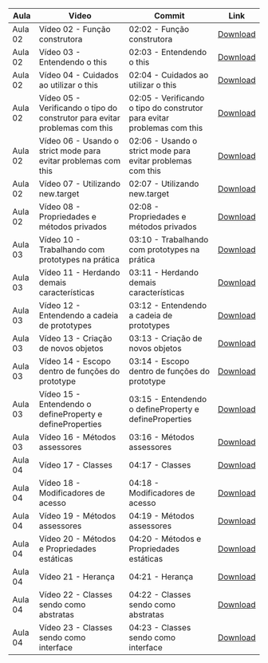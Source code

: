Aula | Video | Commit | Link
------ | ------ | ------ | ------
Aula 02 | Vídeo 02 - Função construtora | 02:02 - Função construtora | [Download](https://github.com/treinaweb/treinaweb-curso-javascript-programacao-orientado-a-objetos/archive/ba36fc705855aef3f2abee8481b52f9ab952e203.zip)
Aula 02 | Vídeo 03 - Entendendo o this | 02:03 - Entendendo o this | [Download](https://github.com/treinaweb/treinaweb-curso-javascript-programacao-orientado-a-objetos/archive/f7a989c496e41239005ce0e14f45dfa829f16628.zip)
Aula 02 | Vídeo 04 - Cuidados ao utilizar o this | 02:04 - Cuidados ao utilizar o this | [Download](https://github.com/treinaweb/treinaweb-curso-javascript-programacao-orientado-a-objetos/archive/7f7b0a3388b7c1533a3f1b35f27669788c5de83c.zip)
Aula 02 | Vídeo 05 - Verificando o tipo do construtor para evitar problemas com this | 02:05 - Verificando o tipo do construtor para evitar problemas com this | [Download](https://github.com/treinaweb/treinaweb-curso-javascript-programacao-orientado-a-objetos/archive/d371a6b364c35a38f65524961d75a9cb8dec5e5f.zip)
Aula 02 | Vídeo 06 - Usando o strict mode para evitar problemas com this | 02:06 - Usando o strict mode para evitar problemas com this | [Download](https://github.com/treinaweb/treinaweb-curso-javascript-programacao-orientado-a-objetos/archive/341ecc56a710ae7b84bd61323904e41b20d6d484.zip)
Aula 02 | Vídeo 07 - Utilizando new.target | 02:07 - Utilizando new.target | [Download](https://github.com/treinaweb/treinaweb-curso-javascript-programacao-orientado-a-objetos/archive/be24315dfe837162d182c63695e0f17d5ffe0b78.zip)
Aula 02 | Vídeo 08 - Propriedades e métodos privados | 02:08 - Propriedades e métodos privados | [Download](https://github.com/treinaweb/treinaweb-curso-javascript-programacao-orientado-a-objetos/archive/bddf4ab329aa922b02dec413bf349750de509daa.zip)
Aula 03 | Vídeo 10 - Trabalhando com prototypes na prática | 03:10 - Trabalhando com prototypes na prática | [Download](https://github.com/treinaweb/treinaweb-curso-javascript-programacao-orientado-a-objetos/archive/beeaa27b73bd2a5ca48e5cb1c68e9b121cfe5d72.zip)
Aula 03 | Vídeo 11 - Herdando demais características | 03:11 - Herdando demais características | [Download](https://github.com/treinaweb/treinaweb-curso-javascript-programacao-orientado-a-objetos/archive/8fe5b30e600985494d559dc39e58c4a8c4596488.zip)
Aula 03 | Vídeo 12 - Entendendo a cadeia de prototypes | 03:12 - Entendendo a cadeia de prototypes | [Download](https://github.com/treinaweb/treinaweb-curso-javascript-programacao-orientado-a-objetos/archive/c22e83b9e29d55a1e35d613f13016844e37668cb.zip)
Aula 03 | Vídeo 13 - Criação de novos objetos | 03:13 - Criação de novos objetos | [Download](https://github.com/treinaweb/treinaweb-curso-javascript-programacao-orientado-a-objetos/archive/84a6cd8aac2b724bdacbcf2848c1bdd164aae4d2.zip)
Aula 03 | Vídeo 14 - Escopo dentro de funções do prototype | 03:14 - Escopo dentro de funções do prototype | [Download](https://github.com/treinaweb/treinaweb-curso-javascript-programacao-orientado-a-objetos/archive/cd92c73531adbdfa79f506bdd3dc53eea2cedf82.zip)
Aula 03 | Vídeo 15 - Entendendo o defineProperty e defineProperties | 03:15 - Entendendo o defineProperty e defineProperties | [Download](https://github.com/treinaweb/treinaweb-curso-javascript-programacao-orientado-a-objetos/archive/f3a47a6ab906a93840e6416dc4985f55a9ff324a.zip)
Aula 03 | Vídeo 16 - Métodos assessores | 03:16 - Métodos assessores | [Download](https://github.com/treinaweb/treinaweb-curso-javascript-programacao-orientado-a-objetos/archive/517221dbb7f614e920ed0438af9038034c5323f8.zip)
Aula 04 | Vídeo 17 - Classes | 04:17 - Classes | [Download](https://github.com/treinaweb/treinaweb-curso-javascript-programacao-orientado-a-objetos/archive/5318579e61ec4c5a15ffd518e0d439fef1fe3495.zip)
Aula 04 | Vídeo 18 - Modificadores de acesso | 04:18 - Modificadores de acesso | [Download](https://github.com/treinaweb/treinaweb-curso-javascript-programacao-orientado-a-objetos/archive/9a85f5965e83233770dca66f84c42db553ce8916.zip)
Aula 04 | Vídeo 19 - Métodos assessores | 04:19 - Métodos assessores | [Download](https://github.com/treinaweb/treinaweb-curso-javascript-programacao-orientado-a-objetos/archive/98f9508ac2c48e3e9949d6b3efd37ed3016fc033.zip)
Aula 04 | Vídeo 20 - Métodos e Propriedades estáticas | 04:20 - Métodos e Propriedades estáticas | [Download](https://github.com/treinaweb/treinaweb-curso-javascript-programacao-orientado-a-objetos/archive/5ce3f1b8b1f1e1ea23b808bb896ac835988721bb.zip)
Aula 04 | Vídeo 21 - Herança | 04:21 - Herança | [Download](https://github.com/treinaweb/treinaweb-curso-javascript-programacao-orientado-a-objetos/archive/837b07d7c16c8b185c0a0d145c8af913af157ff9.zip)
Aula 04 | Vídeo 22 - Classes sendo como abstratas | 04:22 - Classes sendo como abstratas | [Download](https://github.com/treinaweb/treinaweb-curso-javascript-programacao-orientado-a-objetos/archive/8dbc2e11a0082b540e80599c87c0dee3ccc006e4.zip)
Aula 04 | Vídeo 23 - Classes sendo como interface | 04:23 - Classes sendo como interface | [Download](https://github.com/treinaweb/treinaweb-curso-javascript-programacao-orientado-a-objetos/archive/6d1e3c802d33af8e5a21040a081c3b32a01f3f05.zip)
